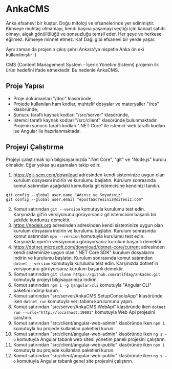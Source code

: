 # AnkaCMS
Anka efsanevi bir kuştur. Doğu mitoloji ve efsanelerinde yer edinmiştir. Kimseye muhtaç olmamayı, kendi başına yaşamayı  seçtiği için kanaat sahibi olmayı, alçak gönüllülüğü ve sonsuzluğu temsil eder. Her şeye ve herkese eğilmez. Kimseye minnet etmez. Kaf Dağı gibi efsanevî bir yerde yaşar. 

Aynı zaman da projenin çıkış şehri Ankara'ya nispetle Anka ön eki kullanılmıştır :) 

CMS (Content Management System - İçerik Yönetim Sistemi) projenin ilk ürün hedefini ifade etmektedir. Bu nedenle AnkaCMS.
## Proje Yapısı
- Proje dokümanları "/doc" klasöründe,
- Projede kullanılan ham kodlar, muhtelif dosyalar ve materyaller "/res" klasöründe,
- Sunucu taraflı kaynak kodları "/src/server" klasöründe,
- İstemci taraflı kaynak kodları "/src/client" klasöründe
bulunmaktadır.
Projenin sunucu taraflı kodları ".NET Core" ile istemci-web taraflı kodları ise Angular ile hazırlanmaktadır.
## Projeyi Çalıştırma
Projeyi çalıştırmak için bilgisayarınızda ".Net Core", "git" ve "Node.js" kurulu olmalıdır. Eğer yoksa şu aşamaları takip edin:
1. https://git-scm.com/download adresinden kendi sisteminize uygun olan kurulum dosyasını indirin ve kurulumu başlatın. Kurulum sonrasında komut satırından aşağıdaki komutlarla git istemcisine kendinizi tanıtın.
```
git config --global user.name "Adınız ve Soyadınız"
git config --global user.email "epostaadresiniz@siteniz.com"
```
2. Komut satırından ```git --version``` komutuyla kurulumu test edin. Karşınızda git’in versiyonunu görüyorsanız git istemcisini başarılı bir şekilde kurdunuz demektir.
3. https://nodejs.org adresinden adresinden kendi sisteminize uygun olan kurulum dosyasını indirin ve kurulumu başlatın. Kurulum sonrasında komut satırından ```npm --version``` komutuyla kurulumu test edin. Karşınızda npm’in versiyonunu görüyorsanız kurulum başarılı demektir.
4. https://dotnet.microsoft.com/download/dotnet-core/current adresinden kendi sisteminize uygun olan ".NET Core SDK" kurulum dosyalarını indirin ve kurulumu başlatın. Kurulum sonrasında komut satırından ```dotnet --version``` komutuyla kurulumu test edin. Karşınızda dotnet’in versiyonunu görüyorsanız kurulum başarılı demektir.
5. Komut satırından ```git clone https://github.com/atifdag/ankacms.git``` komutuyla projeyi bilgisayarınıza indirin.
6. Komut satırından ```npm i -g @angular/cli``` komutuyla "Angular CLI" paketini indirip kurun.
7. Komut satırından "src/server/AnkaCMS.SetupConsoleApp" klasöründe iken ```dotnet run``` komutuyla veri tabanı kurulumunu yapın.
8. Komut satırından "src/server/AnkaCMS.WebApi" klasöründe iken ```dotnet run --urls="http://localhost:19001"``` komutuyla Web Api projesini çalıştırın.
9. Komut satırından "src/client/angular-web-admin" klasöründe iken ```npm i``` komutuyla bu projede kullanılan paketleri kurun.
10. Komut satırından "src/client/angular-web-admin" klasöründe iken ```ng s -o``` komutuyla Angular tabanlı web sitesi yönetim paneli projesini çalıştırın.
11. Komut satırından "src/client/angular-web-public" klasöründe iken ```npm i``` komutuyla bu projede kullanılan paketleri kurun.
12. Komut satırından "src/client/angular-web-public" klasöründe iken ```ng s -o``` komutuyla Angular tabanlı genel site projesini çalıştırın.

